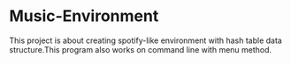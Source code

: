 # Music-Environment
This project is about creating spotify-like environment with hash table data structure.This program also works on command line with menu method.
